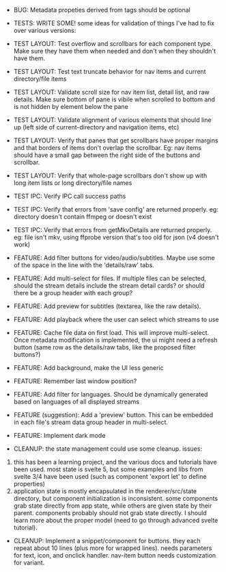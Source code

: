 * BUG: Metadata propeties derived from tags should be optional

* TESTS: WRITE SOME!
some ideas for validation of things I've had to fix over various versions:
* TEST LAYOUT: Test overflow and scrollbars for each component type. Make sure they have them when needed and don't when they shouldn't have them.
* TEST LAYOUT: Test text truncate behavior for nav items and current directory/file items
* TEST LAYOUT: Validate scroll size for nav item list, detail list, and raw details. Make sure bottom of pane is vibile when scrolled to bottom and is not hidden by element below the pane
* TEST LAYOUT: Validate alignment of various elements that should line up (left side of current-directory and navigation items, etc)
* TEST LAYOUT: Verify that panes that get scrollbars have proper margins and that borders of items don't overlap the scrollbar. Eg: nav items should have a small gap between the right side of the buttons and scrollbar.
* TEST LAYOUT: Verify that whole-page scrollbars don't show up with long item lists or long directory/file names
* TEST IPC: Verify IPC call success paths
* TEST IPC: Verify that errors from 'save config' are returned properly. eg: directory doesn't contain ffmpeg or doesn't exist
* TEST IPC: Verify that errors from getMkvDetails are returned properly. eg: file isn't mkv, using ffprobe version that's too old for json (v4 doesn't work)

* FEATURE: Add filter buttons for video/audio/subtitles. Maybe use some of the space in the line with the 'details/raw' tabs.
* FEATURE: Add multi-select for files. If multiple files can be selected, should the stream details include the stream detail cards? or should there be a group header with each group?
* FEATURE: Add preview for subtitles (textarea, like the raw details).
* FEATURE: Add playback where the user can select which streams to use
* FEATURE: Cache file data on first load. This will improve multi-select. Once metadata modification is implemented, the ui might need a refresh button (same row as the details/raw tabs, like the proposed filter buttons?)
* FEATURE: Add background, make the UI less generic
* FEATURE: Remember last window position?
* FEATURE: Add filter for languages. Should be dynamically generated based on languages of all displayed streams
* FEATURE (suggestion): Add a 'preview' button. This can be embedded in each file's stream data group header in multi-select.
* FEATURE: Implement dark mode

* CLEANUP: the state management could use some cleanup. issues:
1. this has been a learning project, and the various docs and tutorials have been used. most state is svelte 5, but some examples and libs from svelte 3/4 have been used (such as component 'export let' to define properties)
2. application state is mostly encapsulated in the renderer/src/state directory, but component initialization is inconsistent. some components grab state directly from app state, while others are given state by their parent. components probably should not grab state directly. I should learn more about the proper model (need to go through advanced svelte tutorial).
* CLEANUP: Implement a snippet/component for buttons. they each repeat about 10 lines (plus more for wrapped lines). needs parameters for text, icon, and onclick handler. nav-item button needs customization for variant.
